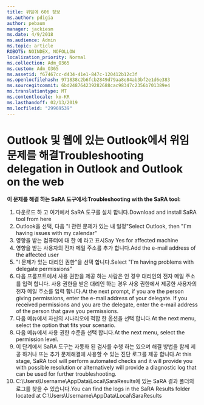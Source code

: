 ```yaml
---
title: 위임에 606 정보
ms.author: pdigia
author: pebaum
manager: jackiesm
ms.date: 4/9/2018
ms.audience: Admin
ms.topic: article
ROBOTS: NOINDEX, NOFOLLOW
localization_priority: Normal
ms.collection: Adm_O365
ms.custom: Adm_O365
ms.assetid: f67467cc-d434-41e1-847c-120412b12c3f
ms.openlocfilehash: 971838c2b6fcb2849d79aa8e84ab3bf2e1d6e383
ms.sourcegitcommit: 6bd248764239282688cac98347c2356b701389e4
ms.translationtype: MT
ms.contentlocale: ko-KR
ms.lasthandoff: 02/13/2019
ms.locfileid: "29969539"
---
```

# <a name="troubleshooting-delegation-in-outlook-and-outlook-on-the-web"></a><span data-ttu-id="10689-102">Outlook 및 웹에 있는 Outlook에서 위임 문제를 해결</span><span class="sxs-lookup"><span data-stu-id="10689-102">Troubleshooting delegation in Outlook and Outlook on the web</span></span>

<span data-ttu-id="10689-103">**이 문제를 해결 하는 SaRA 도구에서:**</span><span class="sxs-lookup"><span data-stu-id="10689-103">**Troubleshooting with the SaRA tool:**</span></span>

1. <span data-ttu-id="10689-104">다운로드 하 고 여기에서 SaRA 도구를 설치 합니다.</span><span class="sxs-lookup"><span data-stu-id="10689-104">Download and install SaRA tool from here</span></span>
1. <span data-ttu-id="10689-105">Outlook을 선택, 다음 "I 관련 문제가 있는 내 일정"</span><span class="sxs-lookup"><span data-stu-id="10689-105">Select Outlook, then "I\`m having issues with my calendar"</span></span>
1. <span data-ttu-id="10689-106">영향을 받는 컴퓨터에 대 한 예 라고 표시</span><span class="sxs-lookup"><span data-stu-id="10689-106">Say Yes for affected machine</span></span>
1. <span data-ttu-id="10689-107">영향을 받는 사용자의 전자 메일 주소를 추가 합니다.</span><span class="sxs-lookup"><span data-stu-id="10689-107">Add the e-mail address of the affected user</span></span>
1. <span data-ttu-id="10689-108">"I 문제가 있는 대리인 권한"을 선택 합니다.</span><span class="sxs-lookup"><span data-stu-id="10689-108">Select "I\`m having problems with delegate permissions"</span></span>
1. <span data-ttu-id="10689-p101">다음 프롬프트에서 사용 권한을 제공 하는 사람은 인 경우 대리인의 전자 메일 주소를 입력 합니다. 사용 권한을 받은 대리인 하는 경우 사용 권한에서 제공한 사용자의 전자 메일 주소를 입력 합니다.</span><span class="sxs-lookup"><span data-stu-id="10689-p101">At the next prompt, if you are the person giving permissions, enter the e-mail address of your delegate. If you received permissions and you are the delegate, enter the e-mail address of the person that gave you permissions.</span></span>
1. <span data-ttu-id="10689-111">다음 메뉴에서 자신의 시나리오에 적합 한 옵션을 선택 합니다.</span><span class="sxs-lookup"><span data-stu-id="10689-111">At the next menu, select the option that fits your scenario.</span></span> 
1. <span data-ttu-id="10689-112">다음 메뉴에서 사용 권한 수준을 선택 합니다.</span><span class="sxs-lookup"><span data-stu-id="10689-112">At the next menu, select the permission level.</span></span>
1. <span data-ttu-id="10689-113">이 단계에서 SaRA 도구는 자동화 된 검사를 수행 하는 있으며 해결 방법을 함께 제공 하거나 또는 추가 문제해결에 사용할 수 있는 진단 로그를 제공 합니다.</span><span class="sxs-lookup"><span data-stu-id="10689-113">At this stage, SaRA tool will perform automated checks and it will provide you with possible resolution or alternatively will provide a diagnostic log that can be used for further troubleshooting.</span></span>
1. <span data-ttu-id="10689-114">C:\Users\Username\AppData\Local\SaraResults에 있는 SaRA 결과 폴더의 로그를 찾을 수 있습니다.</span><span class="sxs-lookup"><span data-stu-id="10689-114">You can find the logs in the SaRA Results folder located at C:\Users\Username\AppData\Local\SaraResults</span></span>